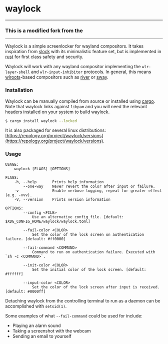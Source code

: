 # waylock

---
### This is a modified fork from the 
---

Waylock is a simple screenlocker for wayland compositors. It takes inspiration
from [slock](https://tools.suckless.org/slock/) with its minimalistic feature
set, but is implemented in [rust](https://www.rust-lang.org/) for first class
safety and security.

Waylock will work with any wayland compositor implementing the `wlr-layer-shell` and
`wlr-input-inhibitor` protocols. In general, this means
[wlroots](https://github.com/swaywm/wlroots)-based compositors such as
[river](https://github.com/ifreund/river) or
[sway](https://github.com/swaywm/sway).

### Installation

Waylock can be manually compiled from source or installed using
[cargo](https://github.com/rust-lang/cargo). Note that waylock links against
`libpam` and you will need the relevant headers installed on your system to
build waylock.

```sh
$ cargo install waylock --locked
```

It is also packaged for several linux distributions:
[https://repology.org/project/waylock/versions](https://repology.org/project/waylock/versions).

### Usage

```
USAGE:
    waylock [FLAGS] [OPTIONS]

FLAGS:
    -h, --help       Prints help information
        --one-way    Never revert the color after input or failure.
    -v               Enable verbose logging, repeat for greater effect (e.g. -vvv).
    -V, --version    Prints version information

OPTIONS:
        --config <FILE>
            Use an alternative config file. [default: $XDG_CONFIG_HOME/waylock/waylock.toml]

        --fail-color <COLOR>
            Set the color of the lock screen on authentication failure. [default: #ff0000]

        --fail-command <COMMAND>
            Command to run on authentication failure. Executed with `sh -c <COMMAND>`.

        --init-color <COLOR>
            Set the initial color of the lock screen. [default: #ffffff]

        --input-color <COLOR>
            Set the color of the lock screen after input is received. [default: #0000ff]
```

Detaching waylock from the controlling terminal to run as a daemon can be accomplished with `setsid(1)`.

Some examples of what `--fail-command` could be used for include:
- Playing an alarm sound
- Taking a screenshot with the webcam
- Sending an email to yourself
